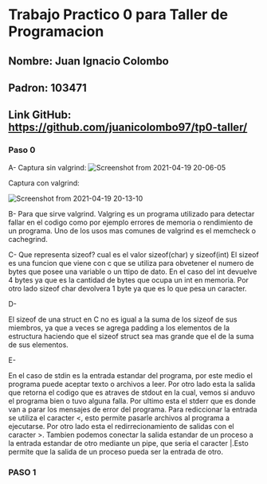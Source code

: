 # Trabajo Practico 0 para Taller de Programacion

## Nombre: Juan Ignacio Colombo
## Padron: 103471
## Link GitHub: https://github.com/juanicolombo97/tp0-taller/



### Paso 0

A-
Captura sin valgrind:
![Screenshot from 2021-04-19 20-06-05](https://user-images.githubusercontent.com/49823710/115314388-79063080-a14b-11eb-8c01-da95239ac9e0.png)

Captura con valgrind:

![Screenshot from 2021-04-19 20-13-10](https://user-images.githubusercontent.com/49823710/115314501-b66abe00-a14b-11eb-9dfc-31075ee14010.png)


B- Para que sirve valgrind.
Valgring es un programa utilizado para detectar fallar en el codigo como por ejemplo errores de memoria o rendimiento de un programa.
Uno de los usos mas comunes de valgrind es el memcheck o cachegrind.

C- Que representa sizeof? cual es el valor sizeof(char) y sizeof(int)
El sizeof es una funcion que viene con c que se utiliza para obvetener el numero de bytes que posee una variable o un ttipo de dato. En el caso del int devuelve 4 bytes ya que es la cantidad de bytes que ocupa un int en memoria. Por otro lado sizeof char devolvera 1 byte ya que es lo que pesa un caracter.

D-

El sizeof de una struct en C no es igual a la suma de los sizeof de sus miembros, ya que a veces se agrega padding a los elementos de la estructura haciendo que el sizeof struct sea mas grande que el de la suma de sus elementos.

E-

En el caso de stdin es la entrada estandar del programa, por este medio el programa puede aceptar texto o archivos a leer. Por otro lado esta la salida que retorna el codigo que es atraves de stdout en la cual, vemos si anduvo el programa bien o tuvo alguna falla. Por ultimo esta el stderr que es donde van a parar los mensajes de error del programa. Para rediccionar la entrada  se utiliza el caracter <, esto permite pasarle archivos al programa a ejecutarse. Por otro lado esta el redirrecionamiento de salidas con el caracter >. Tambien podemos conectar la salida estandar de un proceso a la entrada estandar de otro mediante un pipe, que seria el caracter |.Esto permite que la salida de un proceso pueda ser la entrada de otro.


### PASO 1
